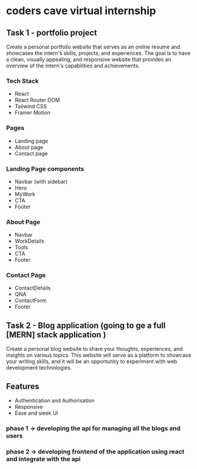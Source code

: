 # coders cave virtual internship

## Task 1 - portfolio project

Create a personal portfolio website that serves as an online resume and showcases
the intern's skills, projects, and experiences. The goal is to have a clean, visually
appealing, and responsive website that provides an overview of the intern's capabilities and achievements.

### Tech Stack

- React
- React Router DOM
- Tailwind CSS
- Framer Motion

### Pages

- Landing page
- About page
- Contact page

### Landing Page components

- Navbar (with sidebar)
- Hero
- MyWork
- CTA
- Footer

### About Page

- Navbar
- WorkDetails
- Tools
- CTA
- Footer

### Contact Page

- ContactDetails
- QNA
- ContactForm
- Footer

## Task 2 - Blog application (going to ge a full [MERN] stack application )

Create a personal blog website to share your thoughts, experiences, and
insights on various topics. This website will serve as a platform to
showcase your writing skills, and it will be an opportunity to experiment
with web development technologies.

## Features

- Authentication and Authorisation
- Responsive
- Ease and sleek UI

### phase 1 -> developing the api for managing all the blogs and users

### phase 2 -> developing frontend of the application using react and integrate with the api
